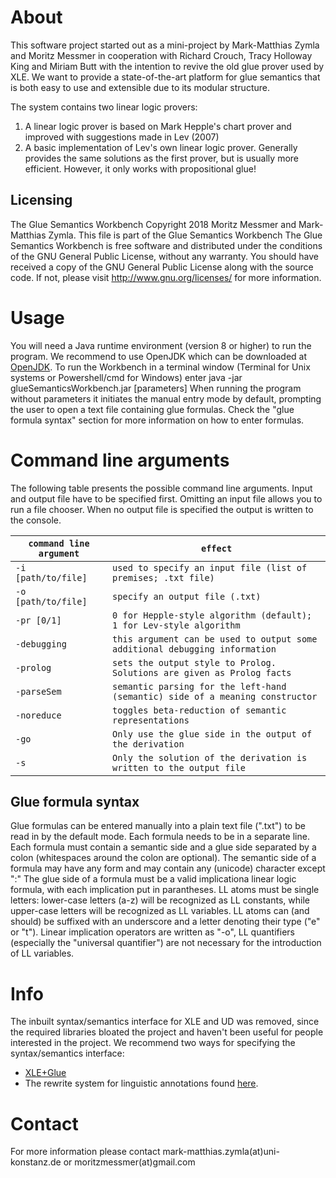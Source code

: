 # About
This software project started out as a mini-project by Mark-Matthias Zymla and Moritz Messmer in cooperation with
Richard Crouch, Tracy Holloway King and Miriam Butt with the intention to revive the old glue prover used by XLE.
We want to provide a state-of-the-art platform for glue semantics that is both easy to use and extensible
due to its modular structure.

The system contains two linear logic provers:

1) A linear logic prover is based on Mark Hepple's
 chart prover and improved with suggestions made in Lev (2007)
2) A basic implementation of Lev's own linear logic prover. Generally provides the same solutions as the first prover, but is usually more efficient. However, it only works with propositional glue!

## Licensing
The Glue Semantics Workbench
Copyright 2018 Moritz Messmer and Mark-Matthias Zymla.
This file is part of the Glue Semantics Workbench
The Glue Semantics Workbench is free software and distributed under the conditions of the GNU General Public License,
without any warranty.
You should have received a copy of the GNU General Public License along with the source code.
If not, please visit http://www.gnu.org/licenses/ for more information.

# Usage
You will need a Java runtime environment (version 8 or higher) to run the program. We recommend to use OpenJDK which can be downloaded at [OpenJDK](https://jdk.java.net/13/).
To run the Workbench in a terminal window (Terminal for Unix systems or Powershell/cmd for Windows) enter
   java -jar glueSemanticsWorkbench.jar [parameters]
When running the program without parameters it initiates the manual entry mode by default, prompting the user
to open a text file containing glue formulas. Check the "glue formula syntax" section for more information on how to
enter formulas.

# Command line arguments 

The following table presents the possible command line arguments. Input and output file have to be specified first.
Omitting an input file allows you to run a file chooser. When no output file is specified the output is written to the console.

| `command line argument` | `effect` |
| ------------- | ------------- | 
| `-i [path/to/file]`  | `used to specify an input file (list of premises; .txt file)` |
| `-o [path/to/file]` | `specify an output file (.txt)` |
| `-pr [0/1]` | `0 for Hepple-style algorithm (default); 1 for Lev-style algorithm` |
| `-debugging` | `this argument can be used to output some additional debugging information` |
| `-prolog` | `sets the output style to Prolog. Solutions are given as Prolog facts` |
| `-parseSem` | `semantic parsing for the left-hand (semantic) side of a meaning constructor` |
| `-noreduce` | `toggles beta-reduction of semantic representations` |
| `-go` | `Only use the glue side in the output of the derivation` |
| `-s` | `Only the solution of the derivation is written to the output file` |

## Glue formula syntax
Glue formulas can be entered manually into a plain text file (".txt") to be read in by the default mode.
Each formula needs to be in a separate line.
Each formula must contain a semantic side and a glue side separated by a colon (whitespaces around the colon are optional).
The semantic side of a formula may have any form and may contain any (unicode) character except ":"
The glue side of a formula must be a valid implicationa linear logic formula, with each implication put in parantheses.
LL atoms must be single letters: lower-case letters (a-z) will be recognized as LL constants, while upper-case letters will be recognized as LL
variables. LL atoms can (and should) be suffixed with an underscore and a letter denoting their type ("e" or "t").
Linear implication operators are written as "-o", LL quantifiers (especially the "universal quantifier") are not necessary
for the introduction of LL variables.

# Info

The inbuilt syntax/semantics interface for XLE and UD was removed, since the required libraries bloated the project and haven't been useful for people interested in the project. We recommend two ways for specifying the syntax/semantics interface:

- [XLE+Glue](https://github.com/Mmaz1988/xle-glueworkbench-interface)
- The rewrite system for linguistic annotations found [here](https://github.com/Mmaz1988/abstract-syntax-annotator-web). 


# Contact
For more information please contact
mark-matthias.zymla(at)uni-konstanz.de  or
moritzmessmer(at)gmail.com      

